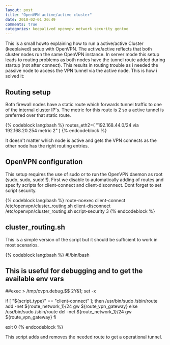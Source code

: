 ```yaml
---
layout: post
title: "OpenVPN active/active cluster"
date: 2010-02-01 20:49
comments: true
categories: keepalived openvpv network security gentoo
---
```

This is a small howto explaining how to run a active/active Cluster (keeplaived) setup with OpenVPN. The active/active reflects that both cluster nodes run the same OpenVPN instance. In server mode this setup leads to routing problems as both nodes have the tunnel route added during startup (not after connect). This results in routing trouble as i needed the passive node to access the VPN tunnel via the active node. This is how i solved it:
<!--more-->

## Routing setup

Both firewall nodes have a static route which forwards tunnel traffic to one of the internal cluster IP's. The metric for this route is 2 so a active tunnel is preferred over that static route.

{% codeblock lang:bash %}
routes_eth2=( "192.168.44.0/24 via 192.168.20.254 metric 2" )
{% endcodeblock %}

It doesn't matter which node is active and gets the VPN connects as the other node has the right routing entries.

## OpenVPN configuration

This setup requires the use of sudo or to run the OpenVPN daemon as root (sudo, sudo, sudo!!!). First we disable to automatically adding of routes and specify scripts for client-connect and client-disconnect. Dont forget to set script security.

{% codeblock lang:bash %}
route-noexec
client-connect /etc/openvpn/cluster_routing.sh
client-disconnect /etc/openvpn/cluster_routing.sh
script-security 3
{% endcodeblock %}

## cluster_routing.sh

This is a simple version of the script but it should be sufficient to work in most scenarios.

{% codeblock lang:bash %}
#!/bin/bash

## This is useful for debugging and to get the available env vars
##exec > /tmp/ovpn.debug.$$ 2Y&1; set -x

if [ "${script_type}" == "client-connect" ];
then
    /usr/bin/sudo /sbin/route add -net ${route_network_1}/24 gw ${route_vpn_gateway}
else
    /usr/bin/sudo /sbin/route del -net ${route_network_1}/24 gw ${route_vpn_gateway}
fi

exit 0
{% endcodeblock %}

This script adds and removes the needed route to get a operational tunnel.

